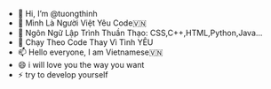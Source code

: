 - 👋 Hi, I’m @tuongthinh
- 👀 Mình Là Người Việt Yêu Code🇻🇳
- 🌱 Ngôn Ngữ Lập Trình Thuần Thạo: CSS,C++,HTML,Python,Java...
- 💞️ Chạy Theo Code Thay Vì Tình YÊU
- 📫 Hello everyone, I am Vietnamese🇻🇳
- 😄 i will love you the way you want
- ⚡ try to develop yourself




